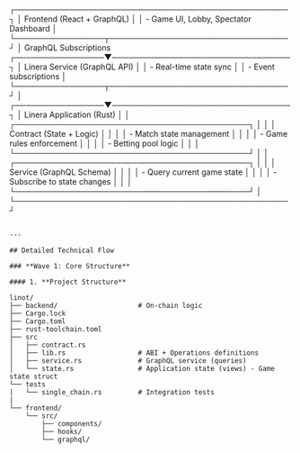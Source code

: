 ┌─────────────────────────────────────────────────┐
│ Frontend (React + GraphQL) │
│ - Game UI, Lobby, Spectator Dashboard │
└────────────────┬────────────────────────────────┘
│ GraphQL Subscriptions
┌────────────────▼────────────────────────────────┐
│ Linera Service (GraphQL API) │
│ - Real-time state sync │
│ - Event subscriptions │
└────────────────┬────────────────────────────────┘
│
┌────────────────▼────────────────────────────────┐
│ Linera Application (Rust) │
│ ┌──────────────────────────────────────────┐ │
│ │ Contract (State + Logic) │ │
│ │ - Match state management │ │
│ │ - Game rules enforcement │ │
│ │ - Betting pool logic │ │
│ └──────────────────────────────────────────┘ │
│ ┌──────────────────────────────────────────┐ │
│ │ Service (GraphQL Schema) │ │
│ │ - Query current game state │ │
│ │ - Subscribe to state changes │ │
│ └──────────────────────────────────────────┘ │
└─────────────────────────────────────────────────┘

```

---

## Detailed Technical Flow

### **Wave 1: Core Structure**

#### 1. **Project Structure**

linot/
├── backend/                    # On-chain logic
├── Cargo.lock
├── Cargo.toml
├── rust-toolchain.toml
├── src
│   ├── contract.rs
│   ├── lib.rs                  # ABI + Operations definitions
│   ├── service.rs              # GraphQL service (queries)
│   └── state.rs                # Application state (views) - Game state struct
└── tests
|   └── single_chain.rs         # Integration tests
|
└── frontend/
    └── src/
        ├── components/
        ├── hooks/
        └── graphql/

